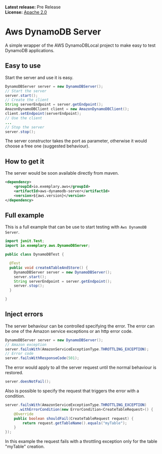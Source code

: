 **Latest release:** Pre Release<br/>
**License:** [Apache 2.0](http://www.apache.org/licenses/LICENSE-2.0)

# Aws DynamoDB Server

A simple wrapper of the AWS DynamoDBLocal project to make easy to test DynamoDB applications.

## Easy to use

Start the server and use it is easy.

```java
DynamoDBServer server = new DynamoDBServer();
// Start the server
server.start();
// Create the client
String serverEndpoint = server.getEndpoint();
AmazonDynamoDBClient client = new AmazonDynamoDBClient();
client.setEndpoint(serverEndpoint);
// Use the client
...
// Stop the server
server.stop();
```

The server constructor takes the port as parameter, otherwise it would choose a free one (suggested behaviour).

## How to get it

The server would be soon available directly from maven.

```xml
<dependency>
    <groupId>io.exemplary.aws</groupId>
    <artifactId>aws-dynamodb-server</artifactId>
    <version>${aws.version}</version>
</dependency>
```
## Full example

This is a full example that can be use to start testing with `Aws DynamoDB Server`.

```java
import junit.Test;
import io.exemplary.aws.DynamoDBServer;

public class DynamoDBTest {

  @Test
  public void createATableAndStore() {
    DynamoDBServer server = new DynamoDBServer();
    server.start();
    String serverEndpoint = server.getEndpoint();
    server.stop();
  }

}
```

## Inject errors

The server behaviour can be controlled specifying the error.
The error can be one of the Amazon service exceptions or an http error code.

```java
DynamoDBServer server = new DynamoDBServer();
// Amazon exception
server.failsWith(AmazonServiceExceptionType.THROTTLING_EXCEPTION);
// Error code
server.failsWithResponseCode(501);
```

The error would apply to all the server request until the normal behaviour is restored.

```java
server.doesNotFail();
```

Also is possible to specify the request that triggers the error with a condition.

```java
server.failsWith(AmazonServiceExceptionType.THROTTLING_EXCEPTION)
      .withErrorCondition(new ErrorCondition<CreateTableRequest>() {
    @Override
    public boolean shouldFail(CreateTableRequest request) {
        return request.getTableName().equals("myTable");
    }
});
```

In this example the request fails with a throttling exception only for the table "myTable" creation.